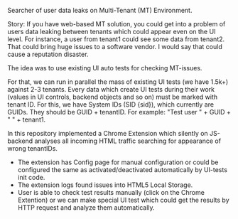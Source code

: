 Searcher of user data leaks on Multi-Tenant (MT) Environment.

Story: 
If you have web-based MT solution, you could get into a problem of users data leaking between tenants which could appear even on the UI level. For instance, a user from tenant1 could see some data from tenant2.
That could bring huge issues to a software vendor. I would say that could cause a reputation disaster.

The idea was to use existing UI auto tests for checking MT-issues. 

For that, we can run in parallel the mass of existing UI tests (we have 1.5k+) against 2-3 tenants. 
Every data which create UI tests during their work (values in UI controls, backend objects and so on) must be marked with tenant ID. 
For this, we have System IDs (SID {sid}), which currently are GUIDs. They should be GUID + tenantID. 
For example: "Test user " + GUID + " " + tenant1.

In this repository implemented a Chrome Extension which silently on JS-backend analyses all incoming HTML traffic searching for appearance of wrong tenantIDs.

- The extension has Config page for manual configuration or could be configured the same as activated/deactivated automatically by UI-tests init code.
- The extension logs found issues into HTML5 Local Storage. 
- User is able to check test results manually (click on the Chrome Extention) or we can make special UI test which could get the results by HTTP request and analyze them automatically.
